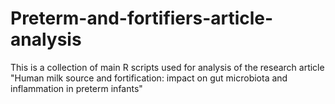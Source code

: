 # Preterm-and-fortifiers-article-analysis
This is a collection of main R scripts used for analysis of the research article "Human milk source and fortification: impact on gut microbiota and inflammation in preterm infants"

